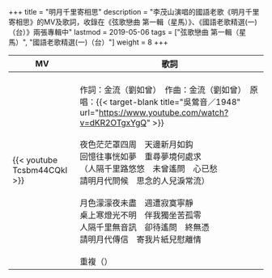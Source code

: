 +++
title = "明月千里寄相思"
description = "李茂山演唱的國語老歌《明月千里寄相思》的MV及歌詞，收錄在《弦歌戀曲 第一輯（星馬）》、《國語老歌精選(一)（台）》兩張專輯中"
lastmod = 2019-05-06
tags = ["弦歌戀曲 第一輯（星馬）", "國語老歌精選(一)（台）"]
weight = 8
+++

MV  | 歌詞  
--------------|-------
{{< youtube Tcsbm44CQkI >}}|<br/>作詞：金流（劉如曾）　作曲：金流（劉如曾）　原唱：{{< target-blank title="吳鶯音／1948" url="https://www.youtube.com/watch?v=dKR2OTgxYgQ" >}}<br/><br/>夜色茫茫罩四周　天邊新月如鈎<br/>回憶往事恍如夢　重尋夢境何處求 <br/>（人隔千里路悠悠　未曾遙問　心已愁<br/>請明月代問候　思念的人兒淚常流）<br/><br/>月色濛濛夜未盡　週遭寂寞寧靜<br/>桌上寒燈光不明　伴我獨坐苦孤零<br/>人隔千里無音訊　卻待遙問　終無憑<br/>請明月代傳信　寄我片紙兒慰離情<br/><br/> 重複（）
